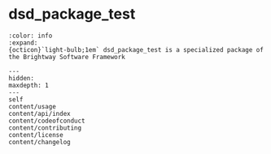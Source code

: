# dsd_package_test

```{button-link} https://docs.brightway.dev
:color: info
:expand:
{octicon}`light-bulb;1em` dsd_package_test is a specialized package of the Brightway Software Framework
```

```{toctree}
---
hidden:
maxdepth: 1
---
self
content/usage
content/api/index
content/codeofconduct
content/contributing
content/license
content/changelog
```
